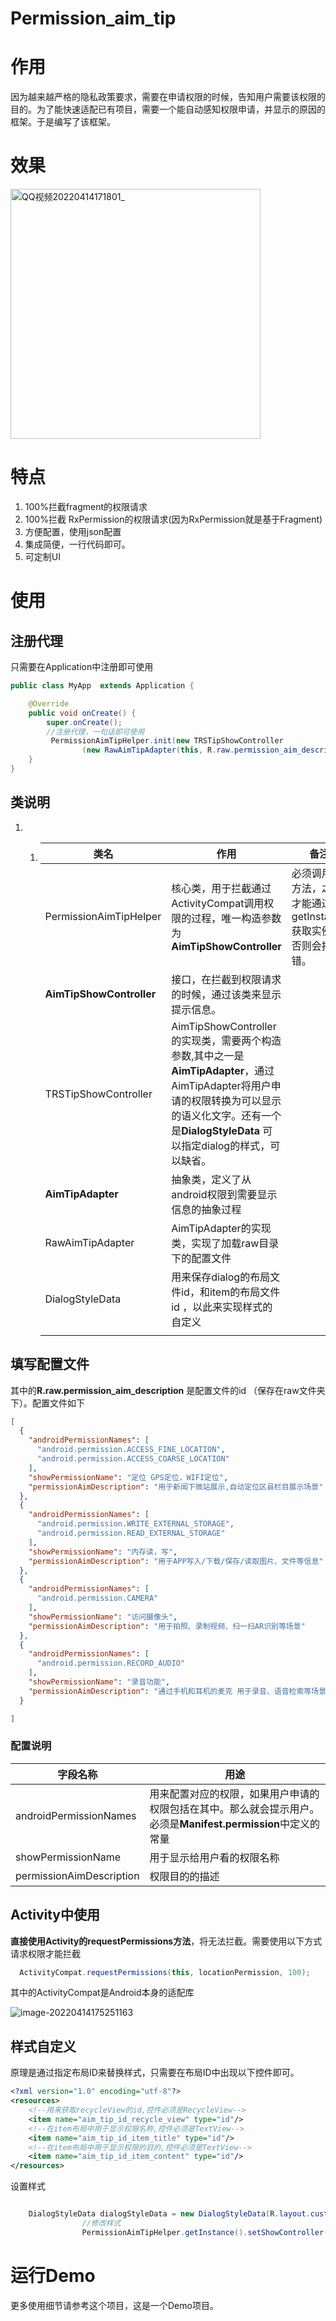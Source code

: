 

# Permission_aim_tip

# 作用

因为越来越严格的隐私政策要求，需要在申请权限的时候，告知用户需要该权限的目的。为了能快速适配已有项目，需要一个能自动感知权限申请，并显示的原因的框架。于是编写了该框架。



# 效果





<img src="README.assets/demo.gif" alt="QQ视频20220414171801_" style="width:400px;" />

# 特点

1. 100%拦截fragment的权限请求
2. 100%拦截 RxPermission的权限请求(因为RxPermission就是基于Fragment)
3. 方便配置，使用json配置
4. 集成简便，一行代码即可。
5. 可定制UI

# 使用

## 注册代理



只需要在Application中注册即可使用

```java
public class MyApp  extends Application {

    @Override
    public void onCreate() {
        super.onCreate();
        //注册代理，一句话即可使用
         PermissionAimTipHelper.init(new TRSTipShowController
                (new RawAimTipAdapter(this, R.raw.permission_aim_description)));
    }
}
```

## 类说明

1. 1. | 类名                     | 作用                                                         | 备注                                                         |
      | ------------------------ | ------------------------------------------------------------ | ------------------------------------------------------------ |
      | PermissionAimTipHelper   | 核心类，用于拦截通过ActivityCompat调用权限的过程，唯一构造参数为**AimTipShowController** | 必须调用init方法，之后才能通过getInstance获取实例。否则会报错。 |
      | **AimTipShowController** | 接口，在拦截到权限请求的时候，通过该类来显示提示信息。       |                                                              |
      | TRSTipShowController     | AimTipShowController的实现类，需要两个构造参数,其中之一是**AimTipAdapter**，通过AimTipAdapter将用户申请的权限转换为可以显示的语义化文字。还有一个是**DialogStyleData** 可以指定dialog的样式，可以缺省。 |                                                              |
      | **AimTipAdapter**        | 抽象类，定义了从android权限到需要显示信息的抽象过程          |                                                              |
      | RawAimTipAdapter         | AimTipAdapter的实现类，实现了加载raw目录下的配置文件         |                                                              |
      | DialogStyleData          | 用来保存dialog的布局文件id，和item的布局文件id ，以此来实现样式的自定义 |                                                              |
      |                          |                                                              |                                                              |

      



## 填写配置文件



其中的**R.raw.permission_aim_description** 是配置文件的id （保存在raw文件夹下）。配置文件如下

```json
[
  {
    "androidPermissionNames": [
      "android.permission.ACCESS_FINE_LOCATION",
      "android.permission.ACCESS_COARSE_LOCATION"
    ],
    "showPermissionName": "定位 GPS定位，WIFI定位",
    "permissionAimDescription": "用于新闻下微站展示,自动定位区县栏目展示场景"
  },
  {
    "androidPermissionNames": [
      "android.permission.WRITE_EXTERNAL_STORAGE",
      "android.permission.READ_EXTERNAL_STORAGE"
    ],
    "showPermissionName": "内存读，写",
    "permissionAimDescription": "用于APP写入/下载/保存/读取图片、文件等信息"
  },
  {
    "androidPermissionNames": [
      "android.permission.CAMERA"
    ],
    "showPermissionName": "访问摄像头",
    "permissionAimDescription": "用于拍照、录制视频、扫一扫AR识别等场景"
  },
  {
    "androidPermissionNames": [
      "android.permission.RECORD_AUDIO"
    ],
    "showPermissionName": "录音功能",
    "permissionAimDescription": "通过手机和耳机的麦克 用于录音、语音检索等场景"
  }

]
```

### 配置说明

| 字段名称                 | 用途                                                         |
| ------------------------ | ------------------------------------------------------------ |
| androidPermissionNames   | 用来配置对应的权限，如果用户申请的权限包括在其中。那么就会提示用户。必须是**Manifest.permission**中定义的常量 |
| showPermissionName       | 用于显示给用户看的权限名称                                   |
| permissionAimDescription | 权限目的的描述                                               |

## Activity中使用 

**直接使用Activity的requestPermissions方法**，将无法拦截。需要使用以下方式请求权限才能拦截

```java
  ActivityCompat.requestPermissions(this, locationPermission, 100);
```

其中的ActivityCompat是Android本身的适配库

![image-20220414175251163](README.assets/image-20220414175251163.png)

## 样式自定义

原理是通过指定布局ID来替换样式，只需要在布局ID中出现以下控件即可。

```xml
<?xml version="1.0" encoding="utf-8"?>
<resources>
    <!--用来获取recycleView的id,控件必须是RecycleView-->
    <item name="aim_tip_id_recycle_view" type="id"/>
    <!--在item布局中用于显示权限名称,控件必须是TextView-->
    <item name="aim_tip_id_item_title" type="id"/>
    <!--在item布局中用于显示权限的目的,控件必须是TextView-->
    <item name="aim_tip_id_item_content" type="id"/>
</resources>
```

设置样式

```java

    DialogStyleData dialogStyleData = new DialogStyleData(R.layout.custom_dialog, DialogStyleData.USE_DEFAULT_STYLE);
                //修改样式
                PermissionAimTipHelper.getInstance().setShowController(new TRSTipShowController(new RawAimTipAdapter(v.getContext(), R.raw.permission_aim_description), dialogStyleData));yleData));
```



# 运行Demo

更多使用细节请参考这个项目，这是一个Demo项目。



